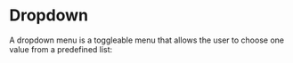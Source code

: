 # Dropdown
A dropdown menu is a toggleable menu that allows the user to choose one value from a predefined list:
